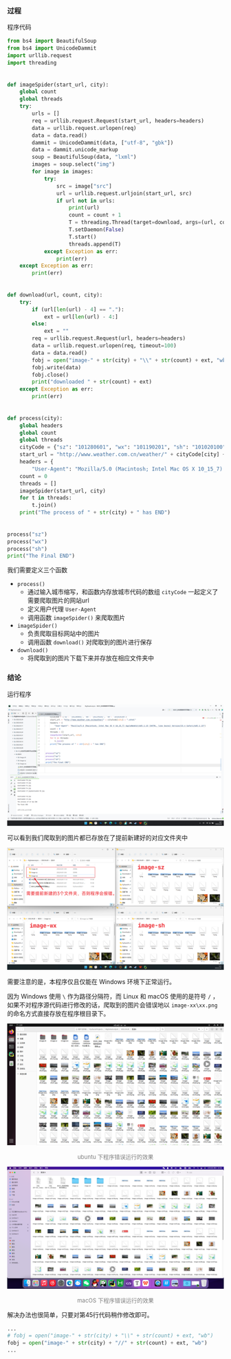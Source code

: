 ### 过程

程序代码

```python
from bs4 import BeautifulSoup
from bs4 import UnicodeDammit
import urllib.request
import threading


def imageSpider(start_url, city):
    global count
    global threads
    try:
        urls = []
        req = urllib.request.Request(start_url, headers=headers)
        data = urllib.request.urlopen(req)
        data = data.read()
        dammit = UnicodeDammit(data, ["utf-8", "gbk"])
        data = dammit.unicode_markup
        soup = BeautifulSoup(data, "lxml")
        images = soup.select("img")
        for image in images:
            try:
                src = image["src"]
                url = urllib.request.urljoin(start_url, src)
                if url not in urls:
                    print(url)
                    count = count + 1
                    T = threading.Thread(target=download, args=(url, count, city))
                    T.setDaemon(False)
                    T.start()
                    threads.append(T)
            except Exception as err:
                print(err)
    except Exception as err:
        print(err)


def download(url, count, city):
    try:
        if (url[len(url) - 4] == "."):
            ext = url[len(url) - 4:]
        else:
            ext = ""
        req = urllib.request.Request(url, headers=headers)
        data = urllib.request.urlopen(req, timeout=100)
        data = data.read()
        fobj = open("image-" + str(city) + "\\" + str(count) + ext, "wb")
        fobj.write(data)
        fobj.close()
        print("downloaded " + str(count) + ext)
    except Exception as err:
        print(err)


def process(city):
    global headers
    global count
    global threads
    cityCode = {"sz": "101280601", "wx": "101190201", "sh": "101020100"}
    start_url = "http://www.weather.com.cn/weather/" + cityCode[city] + ".shtml"
    headers = {
        "User-Agent": "Mozilla/5.0 (Macintosh; Intel Mac OS X 10_15_7) AppleWebKit/605.1.15 (KHTML, like Gecko) Version/15.4 Safari/605.1.15"}
    count = 0
    threads = []
    imageSpider(start_url, city)
    for t in threads:
        t.join()
    print("The process of " + str(city) + " has END")


process("sz")
process("wx")
process("sh")
print("The Final END")
```

我们需要定义三个函数

- `process()`
  - 通过输入城市缩写，和函数内存放城市代码的数组 `cityCode` 一起定义了需要爬取图片的网站url
  - 定义用户代理 `User-Agent`
  - 调用函数 `imageSpider()` 来爬取图片
- `imageSpider()`
  -  负责爬取目标网站中的图片
  -  调用函数 `download()` 对爬取到的图片进行保存
- `download()`
  - 将爬取到的图片下载下来并存放在相应文件夹中


### 结论

运行程序

![](screenshots/Windows下成功运行程序.png)

可以看到我们爬取到的图片都已存放在了提前新建好的对应文件夹中

![](screenshots/Windows下程序运行的效果（标注）.png)

需要注意的是，本程序仅且仅能在 Windows 环境下正常运行。

因为 Windows 使用 `\` 作为路径分隔符，而 Linux 和 macOS 使用的是符号 `/` ，如果不对程序源代码进行修改的话，爬取到的图片会错误地以 `image-xx\xx.png` 的命名方式直接存放在程序根目录下。

![](screenshots/ubuntu下程序运行的效果.png)

<center><font color=grey size=2.5>ubuntu 下程序错误运行的效果</font></center>

![](screenshots/macOS下程序运行的效果.png)

<center><font color=grey size=2.5>macOS 下程序错误运行的效果</font></center>

解决办法也很简单，只要对第45行代码稍作修改即可。

```python
...
# fobj = open("image-" + str(city) + "\\" + str(count) + ext, "wb")
fobj = open("image-" + str(city) + "//" + str(count) + ext, "wb")
...
```